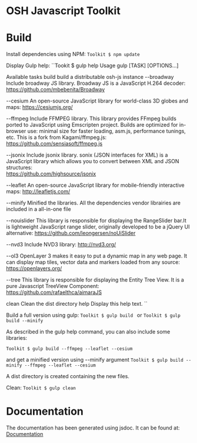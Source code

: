 # OSH Javascript Toolkit

# Build
Install dependencies using NPM:
``Toolkit $ npm update ``

Display Gulp help:
``Tookit $ gulp help
Usage
  gulp [TASK] [OPTIONS...]

Available tasks
  build           build a distributable osh-js instance 
   --broadway     Include broadway JS library. Broadway JS is a JavaScript H.264 decoder: https://github.com/mbebenita/Broadway
 
   --cesium       An open-source JavaScript library for world-class 3D globes and maps: https://cesiumjs.org/
 
   --ffmpeg       Include FFMPEG library. This library provides FFmpeg builds ported to JavaScript using Emscripten project. Builds are optimized for in-browser use: minimal size for 
faster loading, asm.js, performance tunings, etc. This is a fork from Kagami/ffmpeg.js: https://github.com/sensiasoft/ffmpeg.js
 
   --jsonix       Include jsonix library. sonix (JSON interfaces for XML) is a JavaScript library which allows you to convert between XML and JSON structures:  
https://github.com/highsource/jsonix
 
   --leaflet      An open-source JavaScript library for mobile-friendly interactive maps: http://leafletjs.com/
 
   --minify       Minified the libraries. All the dependencies vendor librairies are included in a all-in-one file
 
   --nouislider   This library is responsible for displaying the RangeSlider bar.It is lightweight JavaScript range slider, originally developed to be a jQuery UI alternative: 
https://github.com/leongersen/noUiSlider
 
   --nvd3         Include NVD3 library: http://nvd3.org/
 
   --ol3          OpenLayer 3 makes it easy to put a dynamic map in any web page. It can display map tiles, vector data and markers loaded from any source: https://openlayers.org/
 
   --tree         This library is responsible for displaying the Entity Tree View. It is a pure Javascript TreeView Component: https://github.com/rafaelthca/aimaraJS

  clean           Clean the dist directory
  help            Display this help text.
``

Build a full version using gulp:
``Toolkit $ gulp build ``
or
``Toolkit $ gulp build --minify``

As described in the gulp help command, you can also include some libraries:

``Toolkit $ gulp build --ffmpeg --leaflet --cesium``

and get a minified version using --minify argument
``Toolkit $ gulp build --minify --ffmpeg --leaflet --cesium``

A dist directory is created containing the new files.

Clean:
``Toolkit $ gulp clean ``


# Documentation

The documentation has been generated using jsdoc. It can be found at: 
[Documentation](http://opensensorhub.github.io/osh-js/Toolkit/Documentation/index.html)
